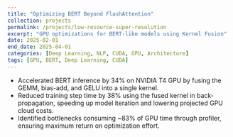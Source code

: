 ```yaml
---
title: "Optimizing BERT Beyond FlashAttention"
collection: projects
permalink: /projects/low-resource-super-resolution
excerpt: "GPU optimizations for BERT-like models using Kernel Fusion"
date: 2025-02-01
end_date: 2025-04-01
categories: [Deep Learning, NLP, CUDA, GPU, Architecture]
tags: [GPU, BERT, Deep Learning, CUDA]
---
```


- Accelerated BERT inference by 34% on NVIDIA T4 GPU by fusing the GEMM, bias-add, and GELU into a single kernel.
- Reduced training step time by 38% using the fused kernel in back-propagation, speeding up model iteration and lowering projected GPU cloud costs.
- Identified bottlenecks consuming ~83% of GPU time through profiler, ensuring maximum return on optimization effort.